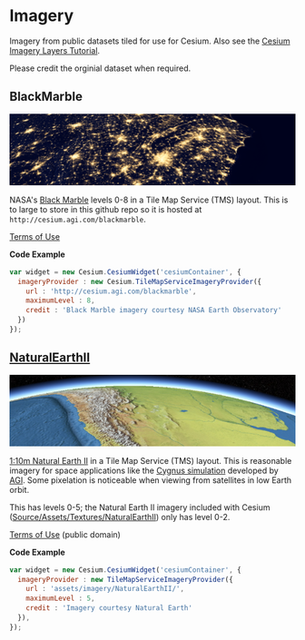 Imagery
=======

Imagery from public datasets tiled for use for Cesium.  Also see the [Cesium Imagery Layers Tutorial](http://cesium.agi.com/2013/01/04/Cesium-Imagery-Layers-Tutorial/).

Please credit the orginial dataset when required.

BlackMarble
-----------

[![](images/BlackMarble.png)](BlackMarble/)

NASA's [Black Marble](http://earthobservatory.nasa.gov/Features/NightLights/) levels 0-8 in a Tile Map Service (TMS) layout.  This is to large to store in this github repo so it is hosted at `http://cesium.agi.com/blackmarble`.

[Terms of Use](http://www.nasa.gov/audience/formedia/features/MP_Photo_Guidelines.html)

**Code Example**

```javascript
var widget = new Cesium.CesiumWidget('cesiumContainer', {
  imageryProvider : new Cesium.TileMapServiceImageryProvider({
    url : 'http://cesium.agi.com/blackmarble',
    maximumLevel : 8,
    credit : 'Black Marble imagery courtesy NASA Earth Observatory'
  })
});
```

[NaturalEarthII](NaturalEarthII/)
--------------

[![](images/NaturalEarthII.png)](NaturalEarthII/)

[1:10m Natural Earth II](http://www.naturalearthdata.com/downloads/10m-raster-data/10m-natural-earth-2/) in a Tile Map Service (TMS) layout.  This is reasonable imagery for space applications like the [Cygnus simulation](http://cesium.agi.com/cygnus/) developed by [AGI](http://www.agi.com/).  Some pixelation is noticeable when viewing from satellites in low Earth orbit.

This has levels 0-5; the Natural Earth II imagery included with Cesium ([Source/Assets/Textures/NaturalEarthII](https://github.com/AnalyticalGraphicsInc/cesium/tree/master/Source/Assets/Textures/NaturalEarthII)) only has level 0-2.

[Terms of Use](http://www.naturalearthdata.com/about/terms-of-use/) (public domain)

**Code Example**

```javascript
var widget = new Cesium.CesiumWidget('cesiumContainer', {
  imageryProvider : new TileMapServiceImageryProvider({
    url : 'assets/imagery/NaturalEarthII/',
    maximumLevel : 5,
    credit : 'Imagery courtesy Natural Earth'
  }),
});

```
